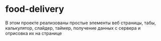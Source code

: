 # food-delivery

В этом проекте реализованы простые элементы веб страницы, табы, калькулятор, слайдер, таймер, получение данных с сервера и отрисовка их на странице 

